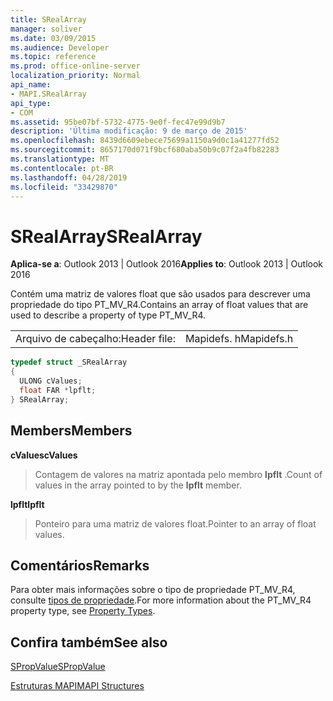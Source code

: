 ```yaml
---
title: SRealArray
manager: soliver
ms.date: 03/09/2015
ms.audience: Developer
ms.topic: reference
ms.prod: office-online-server
localization_priority: Normal
api_name:
- MAPI.SRealArray
api_type:
- COM
ms.assetid: 95be07bf-5732-4775-9e0f-fec47e99d9b7
description: 'Última modificação: 9 de março de 2015'
ms.openlocfilehash: 8439d6609ebece75699a1150a9d0c1a41277fd52
ms.sourcegitcommit: 8657170d071f9bcf680aba50b9c07f2a4fb82283
ms.translationtype: MT
ms.contentlocale: pt-BR
ms.lasthandoff: 04/28/2019
ms.locfileid: "33429870"
---
```

# <a name="srealarray"></a><span data-ttu-id="dab69-103">SRealArray</span><span class="sxs-lookup"><span data-stu-id="dab69-103">SRealArray</span></span>

  
  
<span data-ttu-id="dab69-104">**Aplica-se a**: Outlook 2013 | Outlook 2016</span><span class="sxs-lookup"><span data-stu-id="dab69-104">**Applies to**: Outlook 2013 | Outlook 2016</span></span> 
  
<span data-ttu-id="dab69-105">Contém uma matriz de valores float que são usados para descrever uma propriedade do tipo PT_MV_R4.</span><span class="sxs-lookup"><span data-stu-id="dab69-105">Contains an array of float values that are used to describe a property of type PT_MV_R4.</span></span> 
  
|||
|:-----|:-----|
|<span data-ttu-id="dab69-106">Arquivo de cabeçalho:</span><span class="sxs-lookup"><span data-stu-id="dab69-106">Header file:</span></span>  <br/> |<span data-ttu-id="dab69-107">Mapidefs. h</span><span class="sxs-lookup"><span data-stu-id="dab69-107">Mapidefs.h</span></span>  <br/> |
   
```cpp
typedef struct _SRealArray
{
  ULONG cValues;
  float FAR *lpflt;
} SRealArray;

```

## <a name="members"></a><span data-ttu-id="dab69-108">Members</span><span class="sxs-lookup"><span data-stu-id="dab69-108">Members</span></span>

 <span data-ttu-id="dab69-109">**cValues**</span><span class="sxs-lookup"><span data-stu-id="dab69-109">**cValues**</span></span>
  
> <span data-ttu-id="dab69-110">Contagem de valores na matriz apontada pelo membro **lpflt** .</span><span class="sxs-lookup"><span data-stu-id="dab69-110">Count of values in the array pointed to by the **lpflt** member.</span></span> 
    
 <span data-ttu-id="dab69-111">**lpflt**</span><span class="sxs-lookup"><span data-stu-id="dab69-111">**lpflt**</span></span>
  
> <span data-ttu-id="dab69-112">Ponteiro para uma matriz de valores float.</span><span class="sxs-lookup"><span data-stu-id="dab69-112">Pointer to an array of float values.</span></span>
    
## <a name="remarks"></a><span data-ttu-id="dab69-113">Comentários</span><span class="sxs-lookup"><span data-stu-id="dab69-113">Remarks</span></span>

<span data-ttu-id="dab69-114">Para obter mais informações sobre o tipo de propriedade PT_MV_R4, consulte [tipos de propriedade](property-types.md).</span><span class="sxs-lookup"><span data-stu-id="dab69-114">For more information about the PT_MV_R4 property type, see [Property Types](property-types.md).</span></span>
  
## <a name="see-also"></a><span data-ttu-id="dab69-115">Confira também</span><span class="sxs-lookup"><span data-stu-id="dab69-115">See also</span></span>



[<span data-ttu-id="dab69-116">SPropValue</span><span class="sxs-lookup"><span data-stu-id="dab69-116">SPropValue</span></span>](spropvalue.md)


[<span data-ttu-id="dab69-117">Estruturas MAPI</span><span class="sxs-lookup"><span data-stu-id="dab69-117">MAPI Structures</span></span>](mapi-structures.md)

